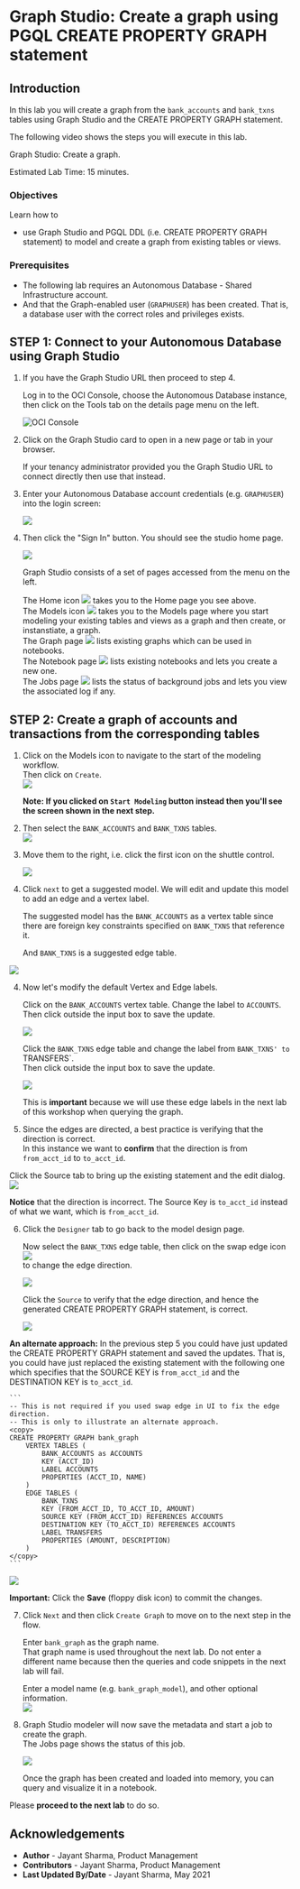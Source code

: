 # Graph Studio: Create a graph using PGQL CREATE PROPERTY GRAPH statement

## Introduction

In this lab you will create a graph from the `bank_accounts` and `bank_txns` tables using Graph Studio and the CREATE PROPERTY GRAPH statement.

The following video shows the steps you will execute in this lab.

[](youtube:5g9i9HA_cn0) Graph Studio: Create a graph.

Estimated Lab Time: 15 minutes. 

### Objectives

Learn how to
- use Graph Studio and PGQL DDL (i.e. CREATE PROPERTY GRAPH statement) to model and create a graph from existing tables or views.

### Prerequisites

- The following lab requires an Autonomous Database - Shared Infrastructure account. 
- And that the Graph-enabled user (`GRAPHUSER`) has been created. That is, a database user with the correct roles and privileges exists.

## **STEP 1**: Connect to your Autonomous Database using Graph Studio

1. If you have the Graph Studio URL then proceed to step 4. 

    Log in to the OCI Console, choose the Autonomous Database instance, then click on the Tools tab on the details page menu on the left. 

   ![OCI Console](./images/adw-details-tools-graph-studio.png)


2. Click on the Graph Studio card to open in a new page or tab in your browser.   
   
   If your tenancy administrator provided you the Graph Studio URL to connect directly then use that instead.


3. Enter your Autonomous Database account credentials (e.g. `GRAPHUSER`) into the login screen:
 
    ![](./images/adw-graph-studio-login.png " ")

4. Then click the "Sign In" button. You should see the studio home page.   

    ![](./images/gs-graphuser-home-page.png " ") 

    Graph Studio consists of a set of pages accessed from the menu on the left. 

    The Home icon ![](images/home.svg " ") takes you to the Home page you see above.  
    The Models icon ![](images/code-fork.svg " ") takes you to the Models page where you start modeling your existing tables and views as a graph and then create, or instanstiate, a graph.  
    The Graph page ![](images/radar-chart.svg " ") lists existing graphs which can be used in notebooks.  
    The Notebook page ![](images/notebook.svg " ") lists existing notebooks and lets you create a new one.  
    The Jobs page ![](images/server.svg " ") lists the status of background jobs and lets you view the associated log if any.  


## **STEP 2**: Create a graph of accounts and transactions from the corresponding tables

1. Click on the Models icon to navigate to the start of the modeling workflow.  
   Then click on `Create`.  
   ![](images/models-create.png " ")  

   **Note: If you clicked on `Start Modeling` button instead then you'll see the screen shown in the next step.**

2. Then select the `BANK_ACCOUNTS` and `BANK_TXNS` tables.   
![](./images/16-modeler-view-tables.png " ")

2. Move them to the right, i.e. click the first icon on the shuttle control.   

   ![](./images/17-modeler-selected-tables.png " ")

3.  Click `next` to get a suggested model. We will edit and update this model to add an edge and a vertex label.  

    The suggested model has the `BANK_ACCOUNTS` as a vertex table since there are foreign key constraints specified on `BANK_TXNS` that reference it.   

    And `BANK_TXNS` is a suggested edge table.

  ![](./images/create-graph-suggested-model.png " ")    
  

4.  Now let's modify the default Vertex and Edge labels.  

    Click on the `BANK_ACCOUNTS` vertex table. Change the label to `ACCOUNTS`. Then click outside the input box to save the update.  

    ![](images/create-graph-edit-accounts-label.png " ")  

    Click the `BANK_TXNS` edge table and change the label from `BANK_TXNS' to `TRANSFERS`.  
    Then click outside the input box to save the update.  

    ![](images/create-graph-edit-txns-label.png " ")  

    This is **important** because we will use these edge labels in the next lab of this workshop when querying the graph.  

5.  Since the edges are directed, a best practice is verifying that the direction is correct.  
    In this instance we want to **confirm** that the direction is from `from_acct_id` to `to_acct_id`.  

  Click the Source tab to bring up the existing statement and the edit dialog.  
  ![](./images/bank-graph-incorrect-ddl.png " ")   

  **Notice** that the direction is incorrect. The Source Key is `to_acct_id` instead of what we want, which is `from_acct_id`. 

6. Click the `Designer` tab to go back to the model design page.  

   Now select the `BANK_TXNS` edge table, then click on the swap edge icon  
   ![](images/exchange.svg " ")  
   to change the edge direction.  

   ![](images/create-graph-swap-edge-direction.png " ")  


   Click the `Source` to verify that the edge direction, and hence the generated CREATE PROPERTY GRAPH statement, is correct.  

   ![](images/create-graph-correct-cpg-ddl.png " ")
  

  **An alternate approach:** In the previous step 5 you could have just updated the CREATE PROPERTY GRAPH statement and saved the updates. That is, you could have just replaced the existing statement with the following one which specifies that the SOURCE KEY is  `from_acct_id`  and the DESTINATION KEY is `to_acct_id`.  

    ```
    -- This is not required if you used swap edge in UI to fix the edge direction.
    -- This is only to illustrate an alternate approach.
    <copy>
    CREATE PROPERTY GRAPH bank_graph
        VERTEX TABLES (
            BANK_ACCOUNTS as ACCOUNTS 
            KEY (ACCT_ID) 
            LABEL ACCOUNTS
            PROPERTIES (ACCT_ID, NAME)
        )
        EDGE TABLES (
            BANK_TXNS 
            KEY (FROM_ACCT_ID, TO_ACCT_ID, AMOUNT)
            SOURCE KEY (FROM_ACCT_ID) REFERENCES ACCOUNTS
            DESTINATION KEY (TO_ACCT_ID) REFERENCES ACCOUNTS
            LABEL TRANSFERS
            PROPERTIES (AMOUNT, DESCRIPTION)
        )
    </copy>
    ```

   ![](images/correct-ddl-save.png " " )  

   **Important:** Click the **Save** (floppy disk icon) to commit the changes.


7. Click `Next` and then click `Create Graph` to move on to the next step in the flow.   

   Enter `bank_graph` as the graph name.  
   That graph name is used throughout the next lab.  Do not enter a different name because then the queries and code snippets in the next lab will fail.  
   
   Enter a model name (e.g. `bank_graph_model`), and other optional information.  
   ![](./images/create-bank-graph-dialog.png " ")

8. Graph Studio modeler will now save the metadata and start a job to create the graph.  
   The Jobs page shows the status of this job. 

   ![](./images/23-jobs-create-graph.png " ")  

   Once the graph has been created and loaded into memory, you can query and visualize it in a notebook.


Please **proceed to the next lab** to do so.

## Acknowledgements
* **Author** - Jayant Sharma, Product Management
* **Contributors** -  Jayant Sharma, Product Management
* **Last Updated By/Date** - Jayant Sharma, May 2021
  
